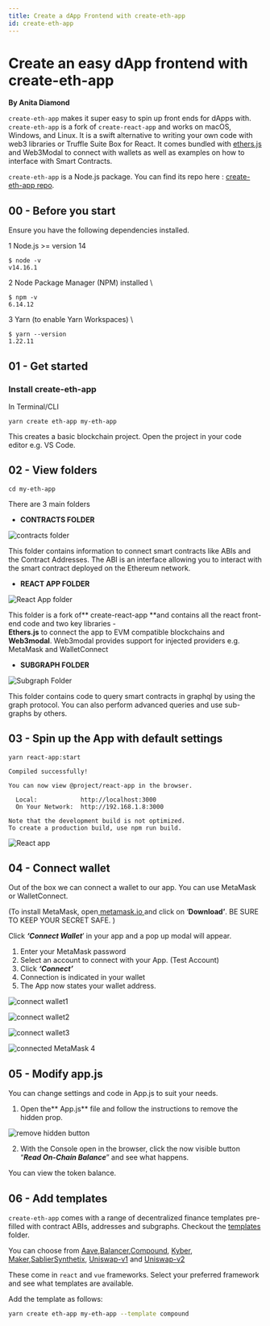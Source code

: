 ```yaml
---
title: Create a dApp Frontend with create-eth-app
id: create-eth-app
---
```

# Create an easy dApp frontend with create-eth-app

**By Anita Diamond**
<br/>

`create-eth-app` makes it super easy to spin up front ends for dApps with. `create-eth-app` is a fork of `create-react-app` and works on macOS, Windows, and Linux. It is a swift alternative to writing your own code with web3 libraries or Truffle Suite Box for React. It comes bundled with [ethers.js](https://docs.ethers.io/) and Web3Modal to connect with wallets as well as examples on how to interface with Smart Contracts. 

`create-eth-app` is a Node.js package. You can find its repo here : [create-eth-app repo](https://github.com/paulrberg/create-eth-app).


## 00 - Before you start

Ensure you have the following dependencies installed. 

1 Node.js >= version 14


```
$ node -v
v14.16.1

```

2 Node Package Manager (NPM) installed \



```
$ npm -v
6.14.12

```



3 Yarn (to enable Yarn Workspaces) \



```
$ yarn --version
1.22.11
```



## 01 - Get started


### Install create-eth-app

In Terminal/CLI


```
yarn create eth-app my-eth-app
```


This creates a basic blockchain project. Open the project in your code editor e.g. VS Code.


## 02 - View folders


```
cd my-eth-app
```


There are 3 main folders



- **CONTRACTS FOLDER**


![contracts folder](smart-contract-folder.png)


This folder contains information to connect smart contracts like ABIs and the Contract Addresses. The ABI is an interface allowing you to interact with the smart contract deployed on the Ethereum network.

- **REACT APP FOLDER**


![React App folder](react-app-folder.png)


This folder is a fork of** create-react-app **and contains all the react front-end code and two key libraries -  
**Ethers.js** to connect the app to EVM compatible blockchains and **Web3modal**.  Web3modal provides support for injected providers e.g. MetaMask and WalletConnect

- **SUBGRAPH FOLDER** 

![Subgraph Folder](subgraph-folder.png)


This folder contains code to query smart contracts in graphql by using the graph protocol.  You can also perform advanced queries and use sub-graphs by others. 


## 03 - Spin up the App with default settings


```
yarn react-app:start

Compiled successfully!

You can now view @project/react-app in the browser.

  Local:            http://localhost:3000
  On Your Network:  http://192.168.1.8:3000

Note that the development build is not optimized.
To create a production build, use npm run build.
```

![React app](app.png)



## 04 - Connect wallet

Out of the box we can connect a wallet to our app. You can use MetaMask or WalletConnect. 

(To install MetaMask, open[ metamask.io ](https://metamask.io/) and click on ‘**Download’**. BE SURE TO KEEP YOUR SECRET SAFE. )

Click **_‘Connect Wallet_**’ in your app and a pop up modal will appear.



1. Enter your MetaMask password
2. Select an account to connect with your App. (Test Account)
3. Click **_‘Connect’_** 
4. Connection is indicated in your wallet
5. The App now states your wallet address.


![connect wallet1](connect-metamask1.png)

![connect wallet2](connect-metamask2.png)

![connect wallet3](connect-metamask3.png)

![connected MetaMask 4](connected-metamask4.png)

## 05 - Modify app.js

You can change settings and code in App.js to suit your needs. 


1. Open the** App.js** file and follow the instructions to remove the hidden prop. 

![remove hidden button](remove-hidden-button.png)

2. With the Console open in the browser, click the now visible button “**_Read On-Chain Balance_**” and see what happens.

You can view the token balance. 


## 06 - Add templates

```create-eth-app``` comes with a range of decentralized finance templates pre-filled with contract ABIs, addresses and subgraphs. Checkout the [templates](https://github.com/paulrberg/create-eth-app/blob/develop/templates) folder. 

You can choose from [Aave](https://github.com/paulrberg/create-eth-app/tree/develop/templates/react/aave),[Balancer](https://github.com/paulrberg/create-eth-app/tree/develop/templates/react/balancer),[Compound](https://github.com/paulrberg/create-eth-app/tree/develop/templates/react/compound), [Kyber](https://github.com/paulrberg/create-eth-app/tree/develop/templates/react/kyber), [Maker](https://github.com/paulrberg/create-eth-app/tree/develop/templates/react/maker),[Sablier](https://github.com/paulrberg/create-eth-app/tree/develop/templates/react/sablier-v1)[Synthetix](https://github.com/paulrberg/create-eth-app/tree/develop/templates/react/synthetix), [Uniswap-v1](https://github.com/paulrberg/create-eth-app/tree/develop/templates/react/uniswap-v1) and [Uniswap-v2](https://github.com/paulrberg/create-eth-app/tree/develop/templates/react/uniswap-v2)

These come in ``react`` and ```vue``` frameworks. Select your preferred framework and see what templates are available.

Add the template as follows:

```bash
yarn create eth-app my-eth-app --template compound
```